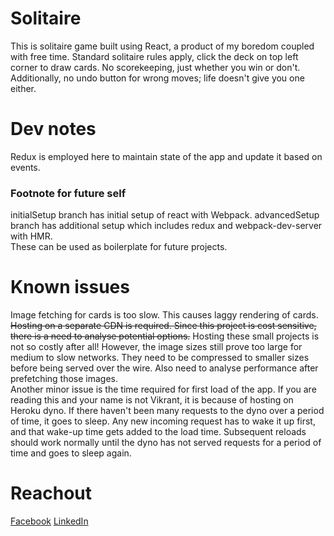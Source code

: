 # Solitaire
This is solitaire game built using React, a product of my boredom coupled with free time.
Standard solitaire rules apply, click the deck on top left corner to draw cards. No scorekeeping, just whether you win or don't. Additionally, no undo button for wrong moves; life doesn't give you one either.

# Dev notes
Redux is employed here to maintain state of the app and update it based on events.  

### Footnote for future self
initialSetup branch has initial setup of react with Webpack. advancedSetup branch has additional setup which includes redux and webpack-dev-server with HMR.  
These can be used as boilerplate for future projects.

# Known issues
Image fetching for cards is too slow. This causes laggy rendering of cards. ~~Hosting on a separate CDN is required. Since this project is cost sensitive, there is a need to analyse potential options.~~ Hosting these small projects is not so costly after all!
However, the image sizes still prove too large for medium to slow networks. They need to be compressed to smaller sizes before being served over the wire. Also need to analyse performance after prefetching those images.  
Another minor issue is the time required for first load of the app. If you are reading this and your name is not Vikrant, it is because of hosting on Heroku dyno. If there haven't been many requests to the dyno over a period of time, it goes to sleep. Any new incoming request has to wake it up first, and that wake-up time gets added to the load time. Subsequent reloads should work normally until the dyno has not served requests for a period of time and goes to sleep again.

# Reachout
[Facebook](https://www.facebook.com/vikrantsingh.thakur.14)
[LinkedIn](https://www.linkedin.com/in/vikrantsingh-thakur-7b855285/)
